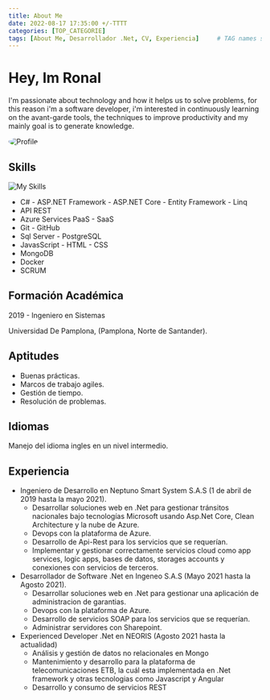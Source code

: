 ```yaml
---
title: About Me
date: 2022-08-17 17:35:00 +/-TTTT
categories: [TOP_CATEGORIE]
tags: [About Me, Desarrollador .Net, CV, Experiencia]     # TAG names should always be lowercase
---
```


# Hey,  Im Ronal

I'm passionate about technology and how it helps us to solve problems, for this reason i'm a software developer, i'm interested in continuously learning on the avant-garde tools, the techniques to improve productivity and my mainly goal is to generate knowledge.

<img style="border-radius: 50%;" src="https://secure.gravatar.com/userimage/176784774/0b4be8a8752feb4cad43c7f0409b9d9e?size=400" alt="Profile">

## Skills

![My Skills](https://skillicons.dev/icons?i=cs,dotnet,azure,docker,git,github,bootstrap,js,html,css,mongodb,visualstudio)

*   C# - ASP.NET Framework - ASP.NET Core - Entity Framework - Linq
*   API REST
*   Azure Services PaaS - SaaS
*   Git - GitHub
*   Sql Server - PostgreSQL
*   JavasScript - HTML - CSS
*   MongoDB
*   Docker
*   SCRUM

## Formación Académica

2019 - Ingeniero en Sistemas

Universidad De Pamplona, (Pamplona, Norte de Santander).

## Aptitudes

* Buenas prácticas.
* Marcos de trabajo agiles.
* Gestión de tiempo.
* Resolución de problemas.

## Idiomas

Manejo del idioma ingles en un nivel intermedio.

## Experiencia

* Ingeniero de Desarrollo en Neptuno Smart System S.A.S (1 de abril de 2019 hasta la mayo 2021).
    * Desarrollar soluciones web en .Net para gestionar tránsitos nacionales bajo tecnologías Microsoft usando Asp.Net Core, Clean Architecture y la nube de Azure.
    * Devops con la plataforma de Azure.
    * Desarrollo de Api-Rest para los servicios que se requerían.
    * Implementar y gestionar correctamente servicios cloud como app services, logic apps, bases de datos, storages accounts y conexiones con servicios de terceros.
* Desarrollador de Software .Net en Ingeneo S.A.S (Mayo 2021 hasta la Agosto 2021).
    * Desarrollar soluciones web en .Net para gestionar una aplicación de administracion de garantias.
    * Devops con la plataforma de Azure.
    * Desarrollo de servicios SOAP para los servicios que se requerían.
    * Administrar servidores con Sharepoint.
* Experienced Developer .Net en NEORIS (Agosto 2021 hasta la actualidad)
    * Análisis y gestión de datos no relacionales en Mongo
    * Mantenimiento y desarrollo para la plataforma de telecomunicaciones ETB, la cuál esta implementada en .Net framework y otras tecnologias como Javascript y Angular
    * Desarrollo y consumo de servicios REST
